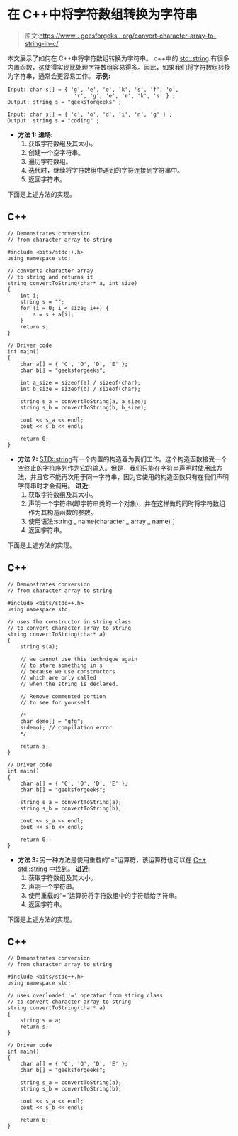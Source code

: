 # 在 C++中将字符数组转换为字符串

> 原文:[https://www . geesforgeks . org/convert-character-array-to-string-in-c/](https://www.geeksforgeeks.org/convert-character-array-to-string-in-c/)

本文展示了如何在 C++中将字符数组转换为字符串。
c++中的 [std::string](https://www.geeksforgeeks.org/stdstring-class-in-c/) 有很多内置函数，这使得实现比处理字符数组容易得多。因此，如果我们将字符数组转换为字符串，通常会更容易工作。
**示例:**

```
Input: char s[] = { 'g', 'e', 'e', 'k', 's', 'f', 'o',
                     'r', 'g', 'e', 'e', 'k', 's' } ;
Output: string s = "geeksforgeeks" ;

Input: char s[] = { 'c', 'o', 'd', 'i', 'n', 'g' } ;
Output: string s = "coding" ;
```

*   **方法 1:**
    **进场:**
    1.  获取字符数组及其大小。
    2.  创建一个空字符串。
    3.  遍历字符数组。
    4.  迭代时，继续将字符数组中遇到的字符连接到字符串中。
    5.  返回字符串。

下面是上述方法的实现。

## C++

```
// Demonstrates conversion
// from character array to string

#include <bits/stdc++.h>
using namespace std;

// converts character array
// to string and returns it
string convertToString(char* a, int size)
{
    int i;
    string s = "";
    for (i = 0; i < size; i++) {
        s = s + a[i];
    }
    return s;
}

// Driver code
int main()
{
    char a[] = { 'C', 'O', 'D', 'E' };
    char b[] = "geeksforgeeks";

    int a_size = sizeof(a) / sizeof(char);
    int b_size = sizeof(b) / sizeof(char);

    string s_a = convertToString(a, a_size);
    string s_b = convertToString(b, b_size);

    cout << s_a << endl;
    cout << s_b << endl;

    return 0;
}
```

*   **方法 2:**
    [STD::string](https://www.geeksforgeeks.org/stdstring-class-in-c/)有一个内置的构造器为我们工作。这个构造函数接受一个空终止的字符序列作为它的输入。但是，我们只能在字符串声明时使用此方法，并且它不能再次用于同一字符串，因为它使用的构造函数只有在我们声明字符串时才会调用。
    **进近:**
    1.  获取字符数组及其大小。
    2.  声明一个字符串(即字符串类的一个对象)，并在这样做的同时将字符数组作为其构造函数的参数。
    3.  使用语法:string _ name(character _ array _ name)；
    4.  返回字符串。

下面是上述方法的实现。

## C++

```
// Demonstrates conversion
// from character array to string

#include <bits/stdc++.h>
using namespace std;

// uses the constructor in string class
// to convert character array to string
string convertToString(char* a)
{
    string s(a);

    // we cannot use this technique again
    // to store something in s
    // because we use constructors
    // which are only called
    // when the string is declared.

    // Remove commented portion
    // to see for yourself

    /*
    char demo[] = "gfg";
    s(demo); // compilation error
    */

    return s;
}

// Driver code
int main()
{
    char a[] = { 'C', 'O', 'D', 'E' };
    char b[] = "geeksforgeeks";

    string s_a = convertToString(a);
    string s_b = convertToString(b);

    cout << s_a << endl;
    cout << s_b << endl;

    return 0;
}
```

*   **方法 3:**
    另一种方法是使用重载的“=”运算符，该运算符也可以在 [C++ std::string](https://www.geeksforgeeks.org/stdstring-class-in-c/) 中找到。
    **进近:**
    1.  获取字符数组及其大小。
    2.  声明一个字符串。
    3.  使用重载的“=”运算符将字符数组中的字符赋给字符串。
    4.  返回字符串。

下面是上述方法的实现。

## C++

```
// Demonstrates conversion
// from character array to string

#include <bits/stdc++.h>
using namespace std;

// uses overloaded '=' operator from string class
// to convert character array to string
string convertToString(char* a)
{
    string s = a;
    return s;
}

// Driver code
int main()
{
    char a[] = { 'C', 'O', 'D', 'E' };
    char b[] = "geeksforgeeks";

    string s_a = convertToString(a);
    string s_b = convertToString(b);

    cout << s_a << endl;
    cout << s_b << endl;

    return 0;
}
```